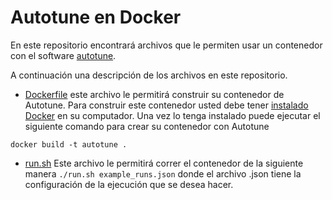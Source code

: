 # Autotune en Docker

En este repositorio encontrará archivos que le permiten usar un contenedor con el software [autotune](https://github.com/adamcw/autotune). 

A continuación una descripción de los archivos en este repositorio.

* [Dockerfile](Dockerfile) este archivo le permitirá construir su contenedor de Autotune. Para construir este contenedor usted debe tener [instalado Docker](https://docs.docker.com/engine/installation/) en su computador. 
Una vez lo tenga instalado puede ejecutar el siguiente comando para crear su contenedor con Autotune 

```
docker build -t autotune .
```

* [run.sh](run.sh) Este archivo le permitirá correr el contenedor de la siguiente manera `./run.sh example_runs.json` donde el archivo .json tiene la configuración de la ejecución que se desea hacer.
